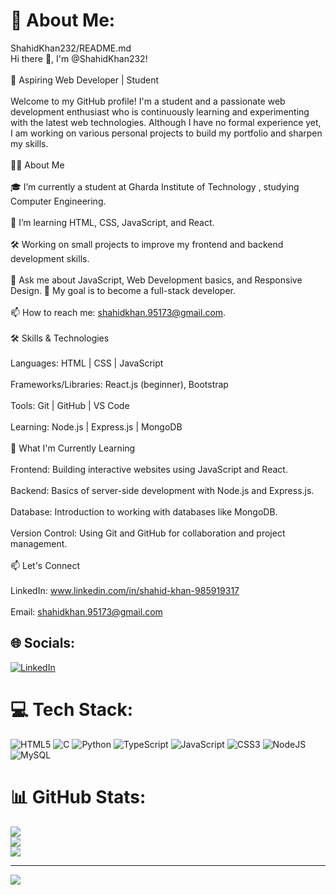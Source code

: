 # 💫 About Me:
ShahidKhan232/README.md<br>Hi there 👋, I'm @ShahidKhan232!<br><br>🌱 Aspiring Web Developer | Student<br><br>Welcome to my GitHub profile! I'm a student and a passionate web development enthusiast who is continuously learning and experimenting with the latest web technologies. Although I have no formal experience yet, I am working on various personal projects to build my portfolio and sharpen my skills.<br><br>👨‍💻 About Me<br><br>🎓 I’m currently a student at Gharda Institute of Technology , studying Computer Engineering.<br><br>🌱 I’m learning HTML, CSS, JavaScript, and React.<br><br>🛠️ Working on small projects to improve my frontend and backend development skills.<br><br>💬 Ask me about JavaScript, Web Development basics, and Responsive Design. 🎯 My goal is to become a full-stack developer.<br><br>📫 How to reach me: shahidkhan.95173@gmail.com.<br><br>🛠️ Skills & Technologies<br><br>Languages: HTML | CSS | JavaScript<br><br>Frameworks/Libraries: React.js (beginner), Bootstrap<br><br>Tools: Git | GitHub | VS Code<br><br>Learning: Node.js | Express.js | MongoDB<br><br>🌱 What I'm Currently Learning<br><br>Frontend: Building interactive websites using JavaScript and React.<br><br>Backend: Basics of server-side development with Node.js and Express.js.<br><br>Database: Introduction to working with databases like MongoDB.<br><br>Version Control: Using Git and GitHub for collaboration and project management.<br><br>📫 Let's Connect<br><br>LinkedIn: www.linkedin.com/in/shahid-khan-985919317<br><br>Email: shahidkhan.95173@gmail.com


## 🌐 Socials:
[![LinkedIn](https://img.shields.io/badge/LinkedIn-%230077B5.svg?logo=linkedin&logoColor=white)](https://linkedin.com/in/www.linkedin.com/in/shahid-khan-985919317) 

# 💻 Tech Stack:
![HTML5](https://img.shields.io/badge/html5-%23E34F26.svg?style=for-the-badge&logo=html5&logoColor=white) ![C](https://img.shields.io/badge/c-%2300599C.svg?style=for-the-badge&logo=c&logoColor=white) ![Python](https://img.shields.io/badge/python-3670A0?style=for-the-badge&logo=python&logoColor=ffdd54) ![TypeScript](https://img.shields.io/badge/typescript-%23007ACC.svg?style=for-the-badge&logo=typescript&logoColor=white) ![JavaScript](https://img.shields.io/badge/javascript-%23323330.svg?style=for-the-badge&logo=javascript&logoColor=%23F7DF1E) ![CSS3](https://img.shields.io/badge/css3-%231572B6.svg?style=for-the-badge&logo=css3&logoColor=white) ![NodeJS](https://img.shields.io/badge/node.js-6DA55F?style=for-the-badge&logo=node.js&logoColor=white) ![MySQL](https://img.shields.io/badge/mysql-4479A1.svg?style=for-the-badge&logo=mysql&logoColor=white)
# 📊 GitHub Stats:
![](https://github-readme-stats.vercel.app/api?username=ShahidKhan232&theme=cobalt&hide_border=false&include_all_commits=false&count_private=false)<br/>
![](https://github-readme-streak-stats.herokuapp.com/?user=ShahidKhan232&theme=cobalt&hide_border=false)<br/>
![](https://github-readme-stats.vercel.app/api/top-langs/?username=ShahidKhan232&theme=cobalt&hide_border=false&include_all_commits=false&count_private=false&layout=compact)

---
[![](https://visitcount.itsvg.in/api?id=ShahidKhan232&icon=0&color=0)](https://visitcount.itsvg.in)

<!-- Proudly created with GPRM ( https://gprm.itsvg.in ) -->

